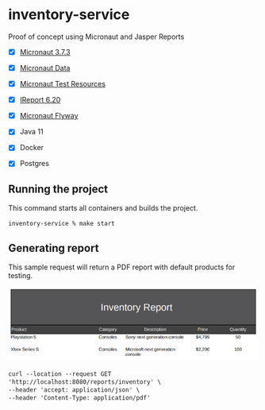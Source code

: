 # inventory-service
Proof of concept using Micronaut and Jasper Reports

- [x] [Micronaut 3.7.3](https://micronaut.io/)
- [x] [Micronaut Data](https://micronaut-projects.github.io/micronaut-data/latest/guide/)
- [x] [Micronaut Test Resources](https://micronaut-projects.github.io/micronaut-test-resources/latest/guide/)
- [x] [IReport 6.20](https://sourceforge.net/projects/jasperstudio/files/JaspersoftStudio-6.20.0/)
- [x] [Micronaut Flyway](https://micronaut-projects.github.io/micronaut-flyway/latest/guide/)
- [x] Java 11
- [x] Docker
- [x] Postgres


## Running the project
This command starts all containers and builds the project.
```console
inventory-service % make start
```

## Generating report
This sample request will return a PDF report with default products for testing.

![picture](img/report.png)

```console
curl --location --request GET 'http://localhost:8080/reports/inventory' \
--header 'accept: application/json' \
--header 'Content-Type: application/pdf'
```